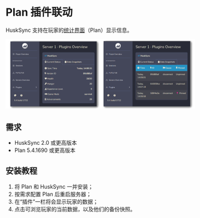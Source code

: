 # Plan 插件联动
HuskSync 支持在玩家的[统计界面](https://github.com/plan-player-analytics/Plan)（Plan）显示信息。

![](images/plan-hook.png)

## 需求

* HuskSync 2.0 或更高版本
* Plan 5.4.1690 或更高版本

## 安装教程

1. 将 Plan 和 HuskSync 一并安装；
2. 按需求配置 Plan 后重启服务器；
3. 在“插件”一栏将会显示玩家的数据；
4. 点击可浏览玩家的当前数据，以及他们的备份快照。